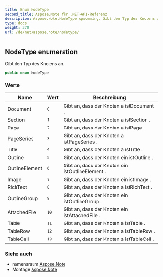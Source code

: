 ```yaml
---
title: Enum NodeType
second_title: Aspose.Note für .NET-API-Referenz
description: Aspose.Note.NodeType opsomming. Gibt den Typ des Knotens an.
type: docs
weight: 370
url: /de/net/aspose.note/nodetype/
---
```

## NodeType enumeration

Gibt den Typ des Knotens an.

```csharp
public enum NodeType
```

### Werte

| Name | Wert | Beschreibung |
| --- | --- | --- |
| Document | `0` | Gibt an, dass der Knoten a istDocument . |
| Section | `1` | Gibt an, dass der Knoten a istSection . |
| Page | `2` | Gibt an, dass der Knoten a istPage . |
| PageSeries | `3` | Gibt an, dass der Knoten a istPageSeries . |
| Title | `4` | Gibt an, dass der Knoten a istTitle . |
| Outline | `5` | Gibt an, dass der Knoten ein istOutline . |
| OutlineElement | `6` | Gibt an, dass der Knoten ein istOutlineElement . |
| Image | `7` | Gibt an, dass der Knoten ein istImage . |
| RichText | `8` | Gibt an, dass der Knoten a istRichText . |
| OutlineGroup | `9` | Gibt an, dass der Knoten ein istOutlineGroup . |
| AttachedFile | `10` | Gibt an, dass der Knoten ein istAttachedFile . |
| Table | `11` | Gibt an, dass der Knoten a istTable . |
| TableRow | `12` | Gibt an, dass der Knoten a istTableRow . |
| TableCell | `13` | Gibt an, dass der Knoten a istTableCell . |

### Siehe auch

* namensraum [Aspose.Note](../../aspose.note/)
* Montage [Aspose.Note](../../)


